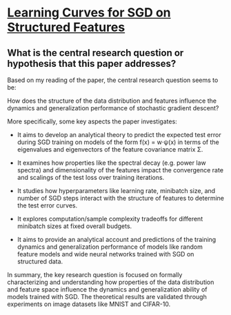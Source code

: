 # [Learning Curves for SGD on Structured Features](https://arxiv.org/abs/2106.02713v5)

## What is the central research question or hypothesis that this paper addresses?

 Based on my reading of the paper, the central research question seems to be: 

How does the structure of the data distribution and features influence the dynamics and generalization performance of stochastic gradient descent?

More specifically, some key aspects the paper investigates:

- It aims to develop an analytical theory to predict the expected test error during SGD training on models of the form f(x) = w·ψ(x) in terms of the eigenvalues and eigenvectors of the feature covariance matrix Σ. 

- It examines how properties like the spectral decay (e.g. power law spectra) and dimensionality of the features impact the convergence rate and scalings of the test loss over training iterations.

- It studies how hyperparameters like learning rate, minibatch size, and number of SGD steps interact with the structure of features to determine the test error curves.

- It explores computation/sample complexity tradeoffs for different minibatch sizes at fixed overall budgets.

- It aims to provide an analytical account and predictions of the training dynamics and generalization performance of models like random feature models and wide neural networks trained with SGD on structured data.

In summary, the key research question is focused on formally characterizing and understanding how properties of the data distribution and feature space influence the dynamics and generalization ability of models trained with SGD. The theoretical results are validated through experiments on image datasets like MNIST and CIFAR-10.
